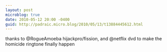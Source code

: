 ```yaml
---
layout: post
microblog: true
date: 2010-05-12 20:00 -0400
guid: http://padraic.micro.blog/2010/05/13/t13884445612.html
---
```

thanks to @RogueAmoeba hijackpro/fission, and @netflix dvd to make the homicide ringtone finally happen
